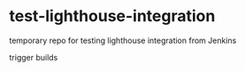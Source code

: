 # test-lighthouse-integration
temporary repo for testing lighthouse integration from Jenkins

trigger builds

